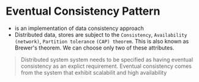 # Eventual Consistency Pattern

- is an implementation of data consistency approach
- Distributed data, stores are subject to the `Consistency`, `Availability (network)`, `Partition tolerance` `(CAP) theorem`. This is also known as Brewer's theorem. We can choose only two of these attributes.

> Distributed system system needs to be specified as having eventual consistency as an explict requirement. Eventual consistency comes from the system that exhibit scalabilit and high availability


